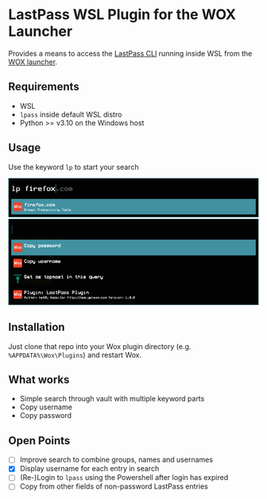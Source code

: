 # LastPass WSL Plugin for the WOX Launcher

Provides a means to access the [LastPass CLI](https://github.com/lastpass/lastpass-cli) running inside WSL from the [WOX launcher](https://github.com/Wox-launcher/Wox).

## Requirements
- WSL
- `lpass` inside default WSL distro
- Python >= v3.10 on the Windows host

## Usage

Use the keyword `lp` to start your search

![Search](images/search.png)
![Context Menu](images/context_menu.png)

## Installation
Just clone that repo into your Wox plugin directory (e.g. `%APPDATA%\Wox\Plugins`) and restart Wox.

## What works
- Simple search through vault with multiple keyword parts
- Copy username
- Copy password

## Open Points
- [ ] Improve search to combine groups, names and usernames
- [x] Display username for each entry in search
- [ ] (Re-)Login to `lpass` using the Powershell after login has expired
- [ ] Copy from other fields of non-password LastPass entries
